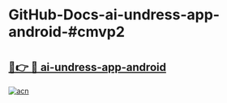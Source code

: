 # GitHub-Docs-ai-undress-app-android-#cmvp2

# <h2><a href="https://andorid.site?title=ai-undress-app-android&ref=07A">🔗👉 🔴 ai-undress-app-android</a></h2>

[![acn](https://github.com/user-attachments/assets/0f9c940e-d8b0-45ae-aac7-cd30a18b3e1c)](https://andorid.site?title=ai-undress-app-android&ref=07A)

